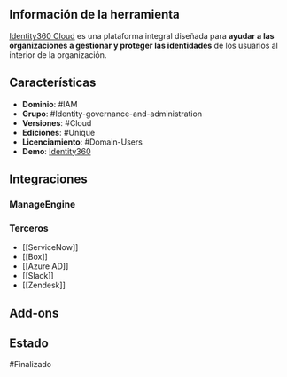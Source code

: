 ## Información de la herramienta

[Identity360 Cloud](https://www.manageengine.com/identity-360/help/admin-guide/) es una plataforma integral diseñada para **ayudar a las organizaciones a gestionar y proteger las identidades** de los usuarios al interior de la organización.

## Características

+ **Dominio**: #IAM 
+ **Grupo**: #Identity-governance-and-administration 
+ **Versiones**: #Cloud 
+ **Ediciones**: #Unique 
+ **Licenciamiento**: #Domain-Users 
+ **Demo**: [Identity360](https://id360.manageengine.com/demo)
## Integraciones 
### ManageEngine
### Terceros

+ [[ServiceNow]]
+ [[Box]]
+ [[Azure AD]]
+ [[Slack]]
+ [[Zendesk]]
## Add-ons 

## Estado

#Finalizado